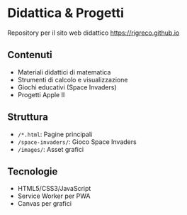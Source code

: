 # Didattica & Progetti

Repository per il sito web didattico https://rigreco.github.io

## Contenuti
- Materiali didattici di matematica 
- Strumenti di calcolo e visualizzazione
- Giochi educativi (Space Invaders)
- Progetti Apple II

## Struttura
- `/*.html`: Pagine principali
- `/space-invaders/`: Gioco Space Invaders
- `/images/`: Asset grafici

## Tecnologie
- HTML5/CSS3/JavaScript
- Service Worker per PWA
- Canvas per grafici
